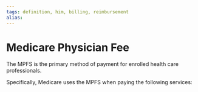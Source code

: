 ```yaml
---
tags: definition, him, billing, reimbursement
alias:
---
```

# Medicare Physician Fee
The MPFS is the primary method of payment for enrolled health care professionals. 

Specifically, Medicare uses the MPFS when paying the following services: 